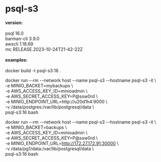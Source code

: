 # psql-s3

<B>version:</B><BR>
<BR>
psql 16.0<BR>
barman-cli 3.9.0<BR>
awscli 1.18.69<BR>
mc RELEASE.2023-10-24T21-42-22Z
<BR><BR>
<B>examples:</B><BR>
<BR>
docker build -t psql-s3:16 .

docker run --rm --network host --name psql-s3 --hostname psql-s3 -it \\<BR>
 -e MINIO_BACKET=mybackups \\<BR>
 -e AWS_ACCESS_KEY_ID=minioadmin \\<BR>
 -e AWS_SECRET_ACCESS_KEY=P@ssw0rd \\<BR>
 -e MINIO_ENDPOINT_URL=http://u20d1h4:9000 \\<BR>
 -v /data/postgres:/var/lib/postgresql/data \\<BR>
 psql-s3:16 bash

docker run --rm --network host --name psql-s3 --hostname psql-s3 -it \\<BR>
 -e MINIO_BACKET=backups \\<BR>
 -e AWS_ACCESS_KEY_ID=minioadmin \\<BR>
 -e AWS_SECRET_ACCESS_KEY=P@ssw0rd \\<BR>
 -e MINIO_ENDPOINT_URL=http://172.27.172.91:30000 \\<BR>
 -v /data/pg1/data:/var/lib/postgresql/data \\<BR>
 psql-s3:16 bash

